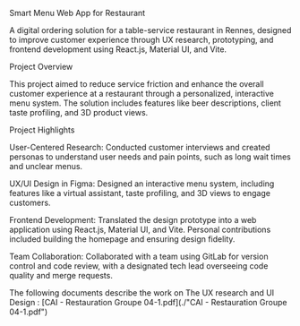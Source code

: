 

Smart Menu Web App for Restaurant

A digital ordering solution for a table-service restaurant in Rennes, designed to improve customer experience through UX research, prototyping, and frontend development using React.js, Material UI, and Vite.

Project Overview

This project aimed to reduce service friction and enhance the overall customer experience at a restaurant through a personalized, interactive menu system. The solution includes features like beer descriptions, client taste profiling, and 3D product views.

Project Highlights

User-Centered Research:
Conducted customer interviews and created personas to understand user needs and pain points, such as long wait times and unclear menus.

UX/UI Design in Figma:
Designed an interactive menu system, including features like a virtual assistant, taste profiling, and 3D views to engage customers.

Frontend Development:
Translated the design prototype into a web application using React.js, Material UI, and Vite. Personal contributions included building the homepage and ensuring design fidelity.

Team Collaboration:
Collaborated with a team using GitLab for version control and code review, with a designated tech lead overseeing code quality and merge requests.


The following documents describe the work on The UX research and UI Design :
[CAI - Restauration Groupe 04-1.pdf](./"CAI - Restauration Groupe 04-1.pdf")


